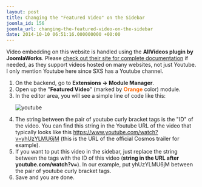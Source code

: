 ```yaml
---
layout: post
title: Changing the "Featured Video" on the Sidebar
joomla_id: 156
joomla_url: changing-the-featured-video-on-the-sidebar
date: 2014-10-10 06:51:16.000000000 +00:00
---
```

<p>Video embedding on this website is handled using the <strong>AllVideos plugin by JoomlaWorks</strong>.&nbsp;<a href="http://www.joomlaworks.net/extensions/free/allvideos" target="_blank"></a>Please <a href="http://www.joomlaworks.net/extensions/free/allvideos" target="_blank">check out their site for complete documentation</a> if needed, as they support videos hosted on many websites, not just Youtube. I only mention Youtube here since SXS has a Youtube channel.</p>
<ol>
<li>On the backend, go to <strong>Extensions -&gt; Module Manager</strong>.</li>
<li>Open up the "<strong>Featured Video</strong>" (marked by <span style="color: #ff6600;"><strong>Orange</strong></span> color) module.</li>
<li>In the editor area, you will see a simple line of code like this:
<p><img alt="youtube" src="images/tutorials/youtube.png" /></p>
</li>
<li>The string between the pair of youtube curly bracket tags is the "ID" of the video. You can find this string in the Youtube URL of the video that typically looks like this <a href="https://www.youtube.com/watch?v=yhUzYLMU6jM">https://www.youtube.com/watch?v=yhUzYLMU6jM</a> (this is the URL of the official Cosmos trailer for example).</li>
<li>If you want to put this video in the sidebar, just replace the string between the tags with the ID of this video (<strong>string in the URL after youtube.com/watch?v=</strong>). In our example, put yhUzYLMU6jM between the pair of youtube curly bracket tags.</li>
<li>Save and you are done.</li>
</ol>
